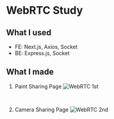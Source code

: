 # WebRTC Study

## What I used

- FE: Next.js, Axios, Socket
- BE: Express.js, Socket


## What I made

1. Paint Sharing Page
![WebRTC 1st](https://github.com/muilyang12/WebRTCStudy/assets/78548830/ef6edd0f-5b1b-41ed-8bcb-5ec6e497968f)

<br />

2. Camera Sharing Page
![WebRTC 2nd](https://github.com/muilyang12/WebRTCStudy/assets/78548830/4a7b5da6-ffb6-496a-9504-44cff8d4ae5a)
